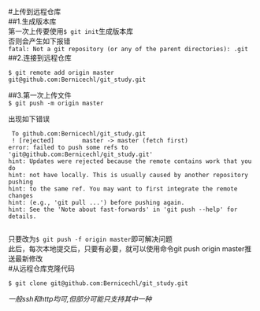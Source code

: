 #上传到远程仓库  
##1.生成版本库  
第一次上传要使用`$ git init`生成版本库  
否则会产生如下报错  
`fatal: Not a git repository (or any of the parent directories): .git`  
##2.连接到远程仓库  
```  
$ git remote add origin master  git@github.com:Bernicechl/git_study.git
```
##3.第一次上传文件  
```$ git push -m origin master```  

出现如下错误  
```  
 To github.com:Bernicechl/git_study.git
 ! [rejected]        master -> master (fetch first)
error: failed to push some refs to 'git@github.com:Bernicechl/git_study.git'
hint: Updates were rejected because the remote contains work that you do
hint: not have locally. This is usually caused by another repository pushing
hint: to the same ref. You may want to first integrate the remote changes
hint: (e.g., 'git pull ...') before pushing again.
hint: See the 'Note about fast-forwards' in 'git push --help' for details.
 
```  
只要改为`$ git push -f origin master`即可解决问题  
此后，每次本地提交后，只要有必要，就可以使用命令git push origin master推送最新修改  
#从远程仓库克隆代码  
```  
$ git clone git@github.com:Bernicechl/git_study.git
```  
*一般ssh和http均可,但部分可能只支持其中一种*